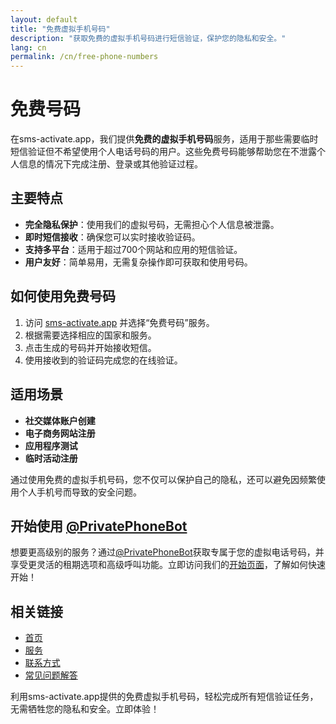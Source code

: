 ```yaml
---
layout: default
title: "免费虚拟手机号码"
description: "获取免费的虚拟手机号码进行短信验证，保护您的隐私和安全。"
lang: cn
permalink: /cn/free-phone-numbers
---
```


# 免费号码

在sms-activate.app，我们提供**免费的虚拟手机号码**服务，适用于那些需要临时短信验证但不希望使用个人电话号码的用户。这些免费号码能够帮助您在不泄露个人信息的情况下完成注册、登录或其他验证过程。

## 主要特点

- **完全隐私保护**：使用我们的虚拟号码，无需担心个人信息被泄露。
- **即时短信接收**：确保您可以实时接收验证码。
- **支持多平台**：适用于超过700个网站和应用的短信验证。
- **用户友好**：简单易用，无需复杂操作即可获取和使用号码。

## 如何使用免费号码

1. 访问 [sms-activate.app](https://sms-activate.app) 并选择“免费号码”服务。
2. 根据需要选择相应的国家和服务。
3. 点击生成的号码并开始接收短信。
4. 使用接收到的验证码完成您的在线验证。

## 适用场景

- **社交媒体账户创建**
- **电子商务网站注册**
- **应用程序测试**
- **临时活动注册**

通过使用免费的虚拟手机号码，您不仅可以保护自己的隐私，还可以避免因频繁使用个人手机号而导致的安全问题。

## 开始使用 [@PrivatePhoneBot](https://t.me/PrivatePhoneBot)

想要更高级别的服务？通过[@PrivatePhoneBot](https://t.me/PrivatePhoneBot)获取专属于您的虚拟电话号码，并享受更灵活的租期选项和高级呼叫功能。立即访问我们的[开始页面](/cn/get-started)，了解如何快速开始！

## 相关链接

- [首页](/cn/)
- [服务](/cn/services)
- [联系方式](/cn/contact)
- [常见问题解答](/cn/faq)

利用sms-activate.app提供的免费虚拟手机号码，轻松完成所有短信验证任务，无需牺牲您的隐私和安全。立即体验！
